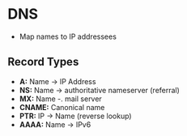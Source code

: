 # DNS
* Map names to IP addressees

## Record Types
* **A:** Name -> IP Address
* **NS:** Name -> authoritative nameserver (referral)
* **MX:** Name -. mail server
* **CNAME:** Canonical name
* **PTR:** IP -> Name (reverse lookup)
* **AAAA:** Name -> IPv6
